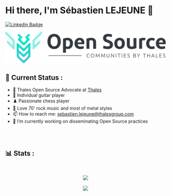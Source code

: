 # Hi there, I'm Sébastien LEJEUNE 👋
[![Linkedin Badge](https://img.shields.io/badge/-slejeune-blue?style=flat&logo=Linkedin&logoColor=white&link=https://www.linkedin.com/in/s%C3%A9bastien-lejeune-26290a15/)](https://www.linkedin.com/in/s%C3%A9bastien-lejeune-26290a15/)

![Thales OSS Banner](./Thales_OSS_Banner_2023.png)

## 📡 Current Status :
- 💼 Thales Open Source Advocate at [Thales](https://thalesgroup.com)
- 🎸 Individual guitar player
- ♟️ Passionate chess player
- 🎵 Love 70' rock music and most of metal styles
- 📫 How to reach me: sebastien.lejeune@thalesgroup.com
- 🔭 I’m currently working on disseminating Open Source practices

<div align="center">
  <a href="https://open.spotify.com/user/21jgklbc66jx456qo7xpymrva">
    <img src="https://aamoyel.vercel.app/api/now-playing" alt="">
  </a>
</div>

</br>

## 📊 Stats :
</br>
<div align="center">

[![](https://github-readme-stats.vercel.app/api?username=Sebastienlejeune&show_icons=true&theme=tokyonight&hide_border=true&locale=en&range=all_time)](https://github.com/Sebastienlejeune)

</div>
</div>

<p align="center">
  <img src="https://capsule-render.vercel.app/api?type=waving&color=gradient&height=60&section=footer"/>
</p>
